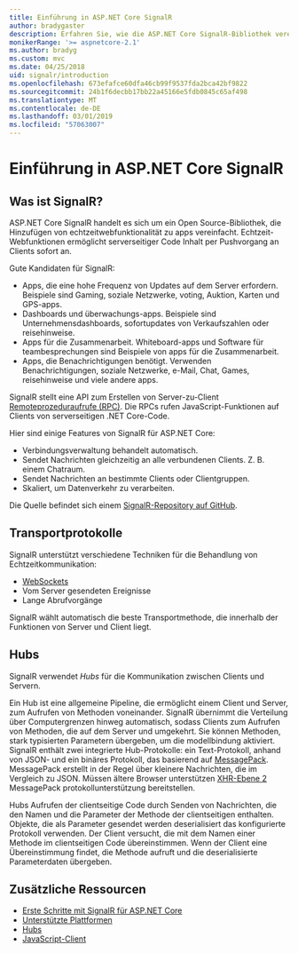 ```yaml
---
title: Einführung in ASP.NET Core SignalR
author: bradygaster
description: Erfahren Sie, wie die ASP.NET Core SignalR-Bibliothek vereinfacht das Hinzufügen von Echtzeitfunktionalität für apps.
monikerRange: '>= aspnetcore-2.1'
ms.author: bradyg
ms.custom: mvc
ms.date: 04/25/2018
uid: signalr/introduction
ms.openlocfilehash: 673efafce60dfa46cb99f9537fda2bca42bf9822
ms.sourcegitcommit: 24b1f6decbb17bb22a45166e5fdb0845c65af498
ms.translationtype: MT
ms.contentlocale: de-DE
ms.lasthandoff: 03/01/2019
ms.locfileid: "57063007"
---
```

# <a name="introduction-to-aspnet-core-signalr"></a>Einführung in ASP.NET Core SignalR

## <a name="what-is-signalr"></a>Was ist SignalR?

ASP.NET Core SignalR handelt es sich um ein Open Source-Bibliothek, die Hinzufügen von echtzeitwebfunktionalität zu apps vereinfacht. Echtzeit-Webfunktionen ermöglicht serverseitiger Code Inhalt per Pushvorgang an Clients sofort an.

Gute Kandidaten für SignalR:

* Apps, die eine hohe Frequenz von Updates auf dem Server erfordern. Beispiele sind Gaming, soziale Netzwerke, voting, Auktion, Karten und GPS-apps.
* Dashboards und überwachungs-apps. Beispiele sind Unternehmensdashboards, sofortupdates von Verkaufszahlen oder reisehinweise.
* Apps für die Zusammenarbeit. Whiteboard-apps und Software für teambesprechungen sind Beispiele von apps für die Zusammenarbeit.
* Apps, die Benachrichtigungen benötigt. Verwenden Benachrichtigungen, soziale Netzwerke, e-Mail, Chat, Games, reisehinweise und viele andere apps.

SignalR stellt eine API zum Erstellen von Server-zu-Client [Remoteprozeduraufrufe (RPC)](https://wikipedia.org/wiki/Remote_procedure_call). Die RPCs rufen JavaScript-Funktionen auf Clients von serverseitigen .NET Core-Code.

Hier sind einige Features von SignalR für ASP.NET Core:

* Verbindungsverwaltung behandelt automatisch.
* Sendet Nachrichten gleichzeitig an alle verbundenen Clients. Z. B. einem Chatraum.
* Sendet Nachrichten an bestimmte Clients oder Clientgruppen.
* Skaliert, um Datenverkehr zu verarbeiten.

Die Quelle befindet sich einem [SignalR-Repository auf GitHub](https://github.com/aspnet/AspNetCore/tree/master/src/SignalR).

## <a name="transports"></a>Transportprotokolle

SignalR unterstützt verschiedene Techniken für die Behandlung von Echtzeitkommunikation:

* [WebSockets](https://tools.ietf.org/html/rfc7118)
* Vom Server gesendeten Ereignisse
* Lange Abrufvorgänge

SignalR wählt automatisch die beste Transportmethode, die innerhalb der Funktionen von Server und Client liegt.

## <a name="hubs"></a>Hubs

SignalR verwendet *Hubs* für die Kommunikation zwischen Clients und Servern.

Ein Hub ist eine allgemeine Pipeline, die ermöglicht einem Client und Server, zum Aufrufen von Methoden voneinander. SignalR übernimmt die Verteilung über Computergrenzen hinweg automatisch, sodass Clients zum Aufrufen von Methoden, die auf dem Server und umgekehrt. Sie können Methoden, stark typisierten Parametern übergeben, um die modellbindung aktiviert. SignalR enthält zwei integrierte Hub-Protokolle: ein Text-Protokoll, anhand von JSON- und ein binäres Protokoll, das basierend auf [MessagePack](https://msgpack.org/).  MessagePack erstellt in der Regel über kleinere Nachrichten, die im Vergleich zu JSON. Müssen ältere Browser unterstützen [XHR-Ebene 2](https://caniuse.com/#feat=xhr2) MessagePack protokollunterstützung bereitstellen.

Hubs Aufrufen der clientseitige Code durch Senden von Nachrichten, die den Namen und die Parameter der Methode der clientseitigen enthalten. Objekte, die als Parameter gesendet werden deserialisiert das konfigurierte Protokoll verwenden. Der Client versucht, die mit dem Namen einer Methode im clientseitigen Code übereinstimmen. Wenn der Client eine Übereinstimmung findet, die Methode aufruft und die deserialisierte Parameterdaten übergeben.

## <a name="additional-resources"></a>Zusätzliche Ressourcen

* [Erste Schritte mit SignalR für ASP.NET Core](xref:tutorials/signalr)
* [Unterstützte Plattformen](xref:signalr/supported-platforms)
* [Hubs](xref:signalr/hubs)
* [JavaScript-Client](xref:signalr/javascript-client)
